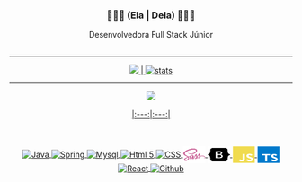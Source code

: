 <h3 align="center">🧑🏻‍💻 (Ela | Dela) 🧑🏻‍💻</h3>
 
<p align="center">Desenvolvedora Full Stack Júnior</p>


 ##

  <div align="center">

  <a href="https://github.com/gomesvania">

___

   <img src="https://github-readme-stats.vercel.app/api?username=gomesvania&theme=shades-of-purple&show_icons=true" /> |
   <img src="https://github-readme-streak-stats.herokuapp.com/?user=gomesvania&theme=shades-of-purple" alt="stats" />
___
 
  <img height="170em" src="https://github-readme-stats.vercel.app/api/top-langs/?username=gomesvania&layout=compact&langs_count=16&theme=shades-of-purple"/>
  
|:---:|:---:|  
 
</div>

<br>
     
 <div align="center" style="display: inline_block"><br>
   <img align="center" alt="Java" height="30" width="40" src="https://cdn.jsdelivr.net/gh/devicons/devicon/icons/java/java-original.svg" />
   <img align="center" alt="Spring" height="30" width="40" src="https://cdn.jsdelivr.net/gh/devicons/devicon/icons/spring/spring-original.svg" />
   <img align="center" alt="Mysql" height="30" width="40" src="https://cdn.jsdelivr.net/gh/devicons/devicon/icons/mysql/mysql-original.svg" />
   <img align="center" alt="Html 5" height="30" width="40" src="https://cdn.jsdelivr.net/gh/devicons/devicon/icons/html5/html5-original.svg" />
   <img align="center" alt="CSS" height="30" width="40" src="https://cdn.jsdelivr.net/gh/devicons/devicon/icons/css3/css3-original.svg" />
   <img align="center" alt="SASS" height="30" width="40" src="https://raw.githubusercontent.com/devicons/devicon/master/icons/sass/sass-original.svg">
  <img align="center" alt="Bootstrap" height="30" width="40" src="https://raw.githubusercontent.com/devicons/devicon/master/icons/bootstrap/bootstrap-plain.svg">   
   <img align="center" alt="Java Script" height="30" width="40"    
       src="https://raw.githubusercontent.com/devicons/devicon/master/icons/javascript/javascript-plain.svg"/>
   <img align="center" alt="Type Script" height="30" width="40" 
       src="https://raw.githubusercontent.com/devicons/devicon/master/icons/typescript/typescript-plain.svg"/>
   <img align="center" alt="React" height="30" width="40" src="https://upload.wikimedia.org/wikipedia/commons/thumb/a/a7/React-icon.svg/1024px-React-icon.svg.png"/>
   <img align="center" alt="Github" height="30" width="40" src="https://cdn.jsdelivr.net/gh/devicons/devicon/icons/git/git-original.svg" />
</div>


